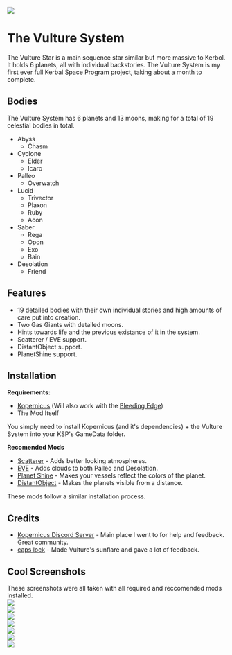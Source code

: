 ![](https://upload.livaco.dev/u/ZTGJ86rVDp.png)
# The Vulture System
The Vulture Star is a main sequence star similar but more massive to Kerbol. It holds 6 planets, all with individual backstories. The Vulture System is my first ever full Kerbal Space Program project, taking about a month to complete. 

## Bodies
The Vulture System has 6 planets and 13 moons, making for a total of 19 celestial bodies in total. 
- Abyss
    - Chasm
- Cyclone 
    - Elder 
    - Icaro
- Palleo
    - Overwatch
- Lucid
    - Trivector
    - Plaxon
    - Ruby
    - Acon
- Saber
    - Rega
    - Opon
    - Exo
    - Bain
- Desolation
    - Friend
    
## Features 
- 19 detailed bodies with their own individual stories and high amounts of care put into creation.
- Two Gas Giants with detailed moons.
- Hints towards life and the previous existance of it in the system.
- Scatterer / EVE support.
- DistantObject support.
- PlanetShine support.

## Installation
**Requirements:**
- [Kopernicus](https://github.com/Kopernicus/Kopernicus/releases) (Will also work with the [Bleeding Edge](https://github.com/R-T-B/Kopernicus/releases))
- The Mod Itself  
  
You simply need to install Kopernicus (and it's dependencies) + the Vulture System into your KSP's GameData folder.

**Recomended Mods**
- [Scatterer](https://forum.kerbalspaceprogram.com/index.php?/topic/103963-wip19x-110x-111x-scatterer-atmospheric-scattering-v00723-31122020/) - Adds better looking atmospheres.
- [EVE](https://forum.kerbalspaceprogram.com/index.php?/topic/149733-18-environmentalvisualenhancements-180-2/) - Adds clouds to both Palleo and Desolation.
- [Planet Shine](https://forum.kerbalspaceprogram.com/index.php?/topic/173138-141-planetshine-0261-mar-28-2018/) - Makes your vessels reflect the colors of the planet.
- [DistantObject](https://forum.kerbalspaceprogram.com/index.php?/topic/189759-18-111x-distant-object-enhancement-continued-v2020-27-december-2020/) - Makes the planets visible from a distance.

These mods follow a similar installation process.

## Credits
- [Kopernicus Discord Server](https://discord.com/invite/XmVp23s) - Main place I went to for help and feedback. Great community.
- [caps lock](https://forum.kerbalspaceprogram.com/index.php?/profile/200251-caps-lock/) - Made Vulture's sunflare and gave a lot of feedback.

## Cool Screenshots
These screenshots were all taken with all required and reccomended mods installed.  
![](https://upload.livaco.dev/u/1jRkr4MaNO.png)  
![](https://upload.livaco.dev/u/o6stdr8KRC.jpg)  
![](https://upload.livaco.dev/u/k9SKwVTg3J.jpg)  
![](https://upload.livaco.dev/u/Jusifj0AZq.jpg)  
![](https://upload.livaco.dev/u/SOe6qpAwdV.jpg)  
![](https://upload.livaco.dev/u/qvGxorHLTP.jpg)  
![](https://upload.livaco.dev/u/3Up19E7TmK.png)  